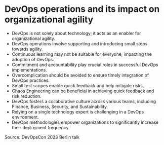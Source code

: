 # DevOps operations and its impact on organizational agility

- DevOps is not solely about technology; it acts as an enabler for organizational agility.
- DevOps operations involve supporting and introducing small steps towards agility.
- Continuous learning may not be suitable for everyone, impacting the adoption of DevOps.
- Commitment and accountability play crucial roles in successful DevOps implementations.
- Overcomplication should be avoided to ensure timely integration of DevOps practices.
- Small test scopes enable quick feedback and help mitigate risks.
- Chaos Engineering can be beneficial in achieving quick feedback and risk reduction.
- DevOps fosters a collaborative culture across various teams, including Finance, Business, Security, and Sustainability.
- Relying on a single technology expert is challenging in a DevOps environment.
- DevOps methodologies empower organizations to significantly increase their deployment frequency.

Source: DevOpsCon 2023 Berlin talk
